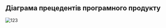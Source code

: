 ## Діаграма прецедентів програмного продукту
![123](https://user-images.githubusercontent.com/82179757/191714556-29bdfc1a-547b-4d9d-9071-dfefefba12f5.jpg)
